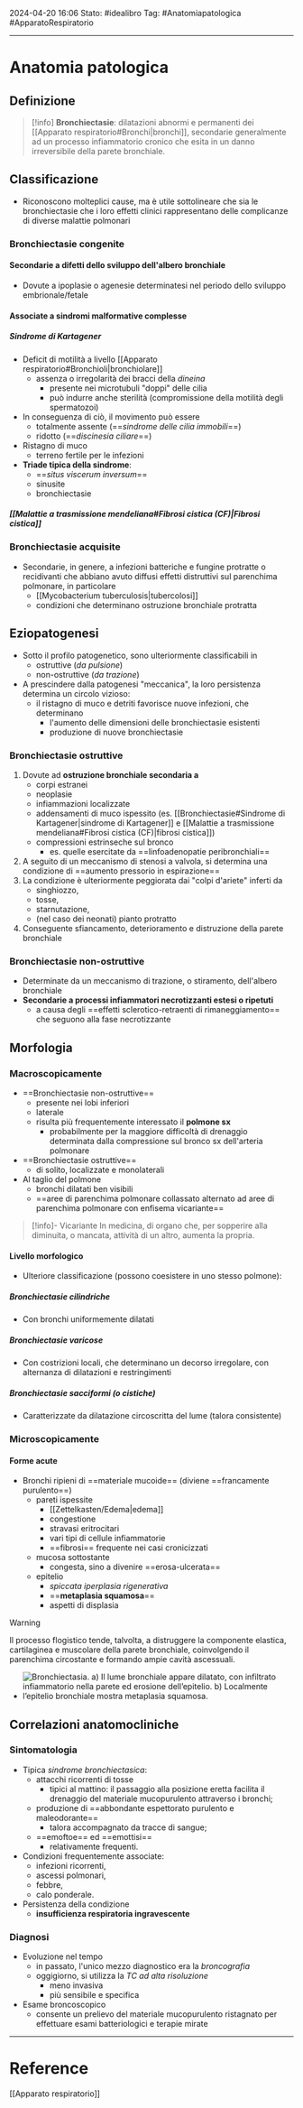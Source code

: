 2024-04-20 16:06
Stato: #idealibro 
Tag: #Anatomiapatologica #ApparatoRespiratorio 

---
# Anatomia patologica
## Definizione
>[!info]
> **Bronchiectasie**: dilatazioni abnormi e permanenti dei [[Apparato respiratorio#Bronchi|bronchi]], secondarie generalmente ad un processo infiammatorio cronico che esita in un danno irreversibile della parete bronchiale.
## Classificazione
- Riconoscono molteplici cause, ma è utile sottolineare che sia le bronchiectasie che i loro effetti clinici rappresentano delle complicanze di diverse malattie polmonari
### Bronchiectasie congenite
#### Secondarie a difetti dello sviluppo dell'albero bronchiale
- Dovute a ipoplasie o agenesie determinatesi nel periodo dello sviluppo embrionale/fetale
#### Associate a sindromi malformative complesse
##### Sindrome di Kartagener
- Deficit di motilità a livello [[Apparato respiratorio#Bronchioli|bronchiolare]]
	- assenza o irregolarità dei bracci della *dineina*
		- presente nei microtubuli "doppi" delle cilia
		- può indurre anche sterilità (compromissione della motilità degli spermatozoi)
- In conseguenza di ciò, il movimento può essere
	- totalmente assente (==*sindrome delle cilia immobili*==)
	- ridotto (==*discinesia ciliare*==)
- Ristagno di muco
	- terreno fertile per le infezioni
- **Triade tipica della sindrome**:
	- ==*situs viscerum inversum*==
	- sinusite
	- bronchiectasie
##### [[Malattie a trasmissione mendeliana#Fibrosi cistica (CF)|Fibrosi cistica]]
### Bronchiectasie acquisite
- Secondarie, in genere, a infezioni batteriche e fungine protratte o recidivanti che abbiano avuto diffusi effetti distruttivi sul parenchima polmonare, in particolare
	- [[Mycobacterium tuberculosis|tubercolosi]]
	- condizioni che determinano ostruzione bronchiale protratta
## Eziopatogenesi
- Sotto il profilo patogenetico, sono ulteriormente classificabili in
	- ostruttive (*da pulsione*)
	- non-ostruttive (*da trazione*)
- A prescindere dalla patogenesi "meccanica", la loro persistenza determina un circolo vizioso:
	- il ristagno di muco e detriti favorisce nuove infezioni, che determinano
		- l'aumento delle dimensioni delle bronchiectasie esistenti
		- produzione di nuove bronchiectasie
### Bronchiectasie ostruttive
1. Dovute ad **ostruzione bronchiale secondaria a**
	- corpi estranei
	- neoplasie
	- infiammazioni localizzate
	- addensamenti di muco ispessito (es. [[Bronchiectasie#Sindrome di Kartagener|sindrome di Kartagener]] e [[Malattie a trasmissione mendeliana#Fibrosi cistica (CF)|fibrosi cistica]])
	- compressioni estrinseche sul bronco
		- es. quelle esercitate da ==linfoadenopatie peribronchiali==
2. A seguito di un meccanismo di stenosi a valvola, si determina una condizione di ==aumento pressorio in espirazione==
3. La condizione è ulteriormente peggiorata dai "colpi d'ariete" inferti da
	- singhiozzo,
	- tosse,
	- starnutazione,
	- (nel caso dei neonati) pianto protratto
4. Conseguente sfiancamento, deterioramento e distruzione della parete bronchiale
### Bronchiectasie non-ostruttive
- Determinate da un meccanismo di trazione, o stiramento, dell'albero bronchiale
- **Secondarie a processi infiammatori necrotizzanti estesi o ripetuti**
	- a causa degli ==effetti sclerotico-retraenti di rimaneggiamento== che seguono alla fase necrotizzante
## Morfologia
### Macroscopicamente
- ==Bronchiectasie non-ostruttive==
	- presente nei lobi inferiori
	- laterale
	- risulta più frequentemente interessato il **polmone sx**
		- probabilmente per la maggiore difficoltà di drenaggio determinata dalla compressione sul bronco sx dell'arteria polmonare
- ==Bronchiectasie ostruttive==
	- di solito, localizzate e monolaterali
- Al taglio del polmone
	- bronchi dilatati ben visibili
	- ==aree di parenchima polmonare collassato alternato ad aree di parenchima polmonare con enfisema vicariante==
>[!info]- Vicariante
> In medicina, di organo che, per sopperire alla diminuita, o mancata, attività di un altro, aumenta la propria.
#### Livello morfologico
- Ulteriore classificazione (possono coesistere in uno stesso polmone):
##### Bronchiectasie cilindriche
- Con bronchi uniformemente dilatati
##### Bronchiectasie varicose
- Con costrizioni locali, che determinano un decorso irregolare, con alternanza di dilatazioni e restringimenti
##### Bronchiectasie sacciformi (o cistiche)
- Caratterizzate da dilatazione circoscritta del lume (talora consistente)
### Microscopicamente
#### Forme acute
- Bronchi ripieni di ==materiale mucoide== (diviene ==francamente purulento==)
	- pareti ispessite
		- [[Zettelkasten/Edema|edema]]
		- congestione
		- stravasi eritrocitari
		- vari tipi di cellule infiammatorie
		- ==fibrosi== frequente nei casi cronicizzati
	- mucosa sottostante
		- congesta, sino a divenire ==erosa-ulcerata==
	- epitelio
		- *spiccata iperplasia rigenerativa*
		- ==**metaplasia squamosa**==
		- aspetti di displasia
>[!warning]
> Il processo flogistico tende, talvolta, a distruggere la componente elastica, cartilaginea e muscolare della parete bronchiale, coinvolgendo il parenchima circostante e formando ampie cavità ascessuali.
- ![Bronchiectasia. a) Il lume bronchiale appare dilatato, con infiltrato infiammatorio nella parete ed erosione dell’epitelio. b) Localmente l’epitelio bronchiale mostra metaplasia squamosa.](https://i.imgur.com/f8vrNMt.jpg)
## Correlazioni anatomocliniche
### Sintomatologia
- Tipica *sindrome bronchiectasica*:
	- attacchi ricorrenti di tosse
		- tipici al mattino: il passaggio alla posizione eretta facilita il drenaggio del materiale mucopurulento attraverso i bronchi;
	- produzione di ==abbondante espettorato purulento e maleodorante==
		- talora accompagnato da tracce di sangue;
	- ==emoftoe== ed ==emottisi==
		- relativamente frequenti.
- Condizioni frequentemente associate:
	- infezioni ricorrenti,
	- ascessi polmonari,
	- febbre,
	- calo ponderale.
- Persistenza della condizione
	- **insufficienza respiratoria ingravescente**
### Diagnosi
- Evoluzione nel tempo
	- in passato, l'unico mezzo diagnostico era la *broncografia*
	- oggigiorno, si utilizza la *TC ad alta risoluzione*
		- meno invasiva
		- più sensibile e specifica
- Esame broncoscopico
	- consente un prelievo del materiale mucopurulento ristagnato per effettuare esami batteriologici e terapie mirate






---
# Reference
[[Apparato respiratorio]]